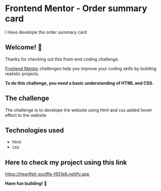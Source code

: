 # Frontend Mentor - Order summary card

I Have develope the order summary card

## Welcome! 👋

Thanks for checking out this front-end coding challenge.

[Frontend Mentor](https://www.frontendmentor.io) challenges help you improve your coding skills by building realistic projects.

**To do this challenge, you need a basic understanding of HTML and CSS.**

## The challenge

The challenge is to develope the website using html and css
added hover effect to the website

## Technologies used

- html
- css

## Here to check my project using this link

https://heartfelt-souffle-f651e6.netlify.app

**Have fun building!** 🚀
